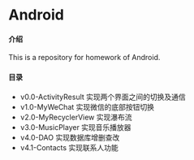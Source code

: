 # Android

#### 介绍
This is a repository for homework of Android.

#### 目录
- v0.0-ActivityResult 实现两个界面之间的切换及通信
- v1.0-MyWeChat 实现微信的底部按钮切换
- v2.0-MyRecyclerView  实现瀑布流
- v3.0-MusicPlayer  实现音乐播放器
- v4.0-DAO 实现数据库增删查改
- v4.1-Contacts  实现联系人功能